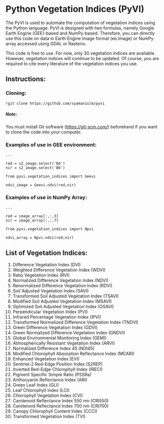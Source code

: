 # Python Vegetation Indices (PyVI)

The PyVI is used to automate the computation of vegetation indices using the Python language. PyVI is designed with two formulas, namely Google Earth Engine (GEE)-based and NumPy-based. Therefore, you can directly use this code on data in Earth Engine Image format (ee.Image) or NumPy array accessed using GDAL or Rasterio.

This code is free to use. For now, only 30 vegetation indices are available. However, vegetation indices will continue to be updated. Of course, you are required to cite every literature of the vegetation indices you use.

## Instructions:

### Cloning:

```
!git clone https://github.com/syamaniulm/pyvi
```

##### Note:

You must install Git software (https://git-scm.com/) beforehand if you want to clone the code into your computer.

### Examples of use in GEE environment:

```
...

red = s2_image.select('B4')
nir = s2_image.select('B8')

from pyvi.vegetation_indices import Geevi

ndvi_image = Geevi.ndvi(red,nir)

```

### Examples of use in NumPy Array:

```
...

red = image_array[:,:,3]
nir = image_array[:,:,7]

from pyvi.vegetation_indices import Npvi

ndvi_array = Npvi.ndvi(red,nir)

```

## List of Vegetation Indices:

1. Difference Vegetation Index (DVI)
2. Weighted Difference Vegetation Index (WDVI)
3. Ratio Vegetation Index (RVI)
4. Normalized Difference Vegetation Index (NDVI)
5. Renormalized Difference Vegetation Index (RDVI)
6. Soil Adjusted Vegetation Index (SAVI)
7. Transformed Soil Adjusted Vegetation Index (TSAVI)
8. Modified Soil Adjusted Vegetation Index (MSAVI)
9. Optimized Soil Adjusted Vegetation Index (OSAVI)
10. Perpendicular Vegetation Index (PVI)
11. Infrared Percentage Vegetation Index (IPVI)
12. Transformed Normalized Difference Vegetation Index (TNDVI)
13. Green Difference Vegetation Index (GDVI)
14. Green Normalized Difference Vegetation Index (GNDVI)
15. Global Environmental Monitoring Index (GEMI)
16. Atmospherically Resistant Vegetation Index (ARVI)
17. Normalized Difference Index 45 (NDI45)
18. Modified Chlorophyll Absorption Reflectance Index (MCARI)
19. Enhanced Vegetation Index (EVI)
20. Sentinel-2 Red-Edge Position Index (S2REP)
21. Inverted Red-Edge Chlorophyll Index (IRECI)
22. Pigment Specific Simple Ratio (PSSRa)
23. Anthocyanin Reflectance Index (ARI)
24. Green Leaf Index (GLI)
25. Leaf Chlorophyll Index (LCI)
26. Chlorophyll Vegetation Index (CVI)
27. Carotenoid Reflectance Index 550 nm (CRI550)
28. Carotenoid Reflectance Index 700 nm (CRI700)
29. Canopy Chlorophyll Content Index (CCCI)
30. Transformed Vegetation Index (TVI)
